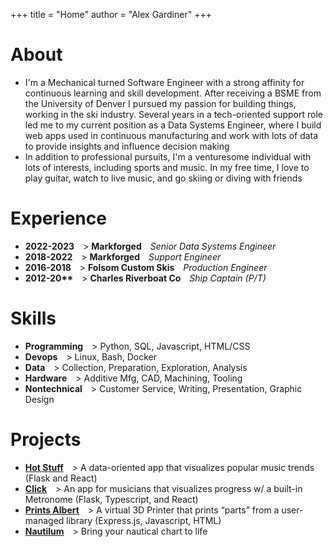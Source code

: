 +++
title = "Home"
author = "Alex Gardiner"
+++

# About
- I'm a Mechanical turned Software Engineer with a strong affinity for continuous learning and skill development. After receiving a BSME from the University of Denver I pursued my passion for building things, working in the ski industry. Several years in a tech-oriented support role led me to my current position as a Data Systems Engineer, where I build web apps used in continuous manufacturing and work with lots of data to provide insights and influence decision making
- In addition to professional pursuits, I'm a venturesome individual with lots of interests, including sports and music. In my free time, I love to play guitar, watch to live music, and go skiing or diving with friends

# Experience
- **2022-2023**&emsp;> **Markforged**&emsp;*Senior Data Systems Engineer*
- **2018-2022**&emsp;> **Markforged**&emsp;*Support Engineer*
- **2016-2018**&emsp;> **Folsom Custom Skis**&emsp;*Production Engineer*
- **2012-20\*\***&emsp;> **Charles Riverboat Co**&emsp;*Ship Captain (P/T)*

# Skills
- **Programming**&emsp;> Python, SQL, Javascript, HTML/CSS
- **Devops**&emsp;> Linux, Bash, Docker
- **Data**&emsp;> Collection, Preparation, Exploration, Analysis
- **Hardware**&emsp;> Additive Mfg, CAD, Machining, Tooling
- **Nontechnical**&emsp;> Customer Service, Writing, Presentation, Graphic Design

# Projects
- **[Hot Stuff](http://hot-stuff.alex-gardiner.com/)&emsp;**> A data-oriented app that visualizes popular music trends (Flask and React)
- **[Click](http://click.alex-gardiner.com/)&emsp;**> An app for musicians that visualizes progress w/ a built-in Metronome (Flask, Typescript, and React)
- **[Prints Albert](http://prints-albert.alex-gardiner.com/)&emsp;**> A virtual 3D Printer that prints “parts” from a user-managed library (Express.js, Javascript, HTML)
- **[Nautilum](https://github.com/augardiner/nautiLum/)&emsp;**> Bring your nautical chart to life
